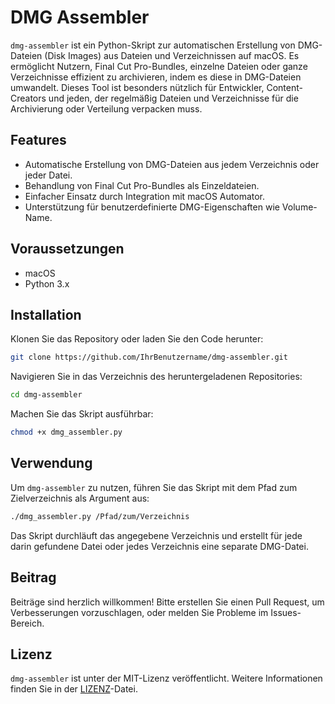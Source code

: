 # DMG Assembler

`dmg-assembler` ist ein Python-Skript zur automatischen Erstellung von DMG-Dateien (Disk Images) aus Dateien und Verzeichnissen auf macOS. Es ermöglicht Nutzern, Final Cut Pro-Bundles, einzelne Dateien oder ganze Verzeichnisse effizient zu archivieren, indem es diese in DMG-Dateien umwandelt. Dieses Tool ist besonders nützlich für Entwickler, Content-Creators und jeden, der regelmäßig Dateien und Verzeichnisse für die Archivierung oder Verteilung verpacken muss.

## Features

- Automatische Erstellung von DMG-Dateien aus jedem Verzeichnis oder jeder Datei.
- Behandlung von Final Cut Pro-Bundles als Einzeldateien.
- Einfacher Einsatz durch Integration mit macOS Automator.
- Unterstützung für benutzerdefinierte DMG-Eigenschaften wie Volume-Name.

## Voraussetzungen

- macOS
- Python 3.x

## Installation

Klonen Sie das Repository oder laden Sie den Code herunter:

```bash
git clone https://github.com/IhrBenutzername/dmg-assembler.git
```

Navigieren Sie in das Verzeichnis des heruntergeladenen Repositories:

```bash
cd dmg-assembler
```

Machen Sie das Skript ausführbar:

```bash
chmod +x dmg_assembler.py
```

## Verwendung

Um `dmg-assembler` zu nutzen, führen Sie das Skript mit dem Pfad zum Zielverzeichnis als Argument aus:

```bash
./dmg_assembler.py /Pfad/zum/Verzeichnis
```

Das Skript durchläuft das angegebene Verzeichnis und erstellt für jede darin gefundene Datei oder jedes Verzeichnis eine separate DMG-Datei.

## Beitrag

Beiträge sind herzlich willkommen! Bitte erstellen Sie einen Pull Request, um Verbesserungen vorzuschlagen, oder melden Sie Probleme im Issues-Bereich.

## Lizenz

`dmg-assembler` ist unter der MIT-Lizenz veröffentlicht. Weitere Informationen finden Sie in der [LIZENZ](LIZENZ)-Datei.
